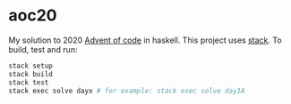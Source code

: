 # aoc20

My solution to 2020 [Advent of code](https://adventofcode.com/2020) in haskell.
This project uses [stack](https://docs.haskellstack.org/en/stable/README/).
To build, test and run:
```bash
stack setup
stack build
stack test
stack exec solve dayx # for example: stack exec solve day1A
```

